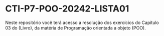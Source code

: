 # CTI-P7-POO-20242-LISTA01
Neste repositório você terá acesso a resolução dos exercícios do Capítulo 03 do (Livro), da matéria de Programação orientada a objeto (POO). 
